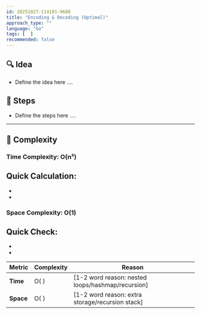 ```yaml
---
id: 20251027-114101-9688
title: "Encoding & Decoding (Optimal)"
approach_type: ""
language: "Go"
tags: [  ]
recommended: false
---
```


## 🔍 Idea
* Define the idea here ....

## 🧩 Steps
* Define the steps here ....

---

## 🧮 Complexity

### Time Complexity: O(n²)
**Quick Calculation:**
-
-
-

### Space Complexity: O(1)
**Quick Check:**
-
-
-

| Metric  |  Complexity | Reason |
|---------|-------------|--------|
| **Time**  | O( ) | [1-2 word reason: nested loops/hashmap/recursion] |
| **Space** | O( ) | [1-2 word reason: extra storage/recursion stack] |

